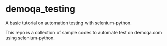 # demoqa_testing

A basic tutorial on automation testing with selenium-python.

This repo is a collection of sample codes to automate test on demoqa.com using selenium-python.
